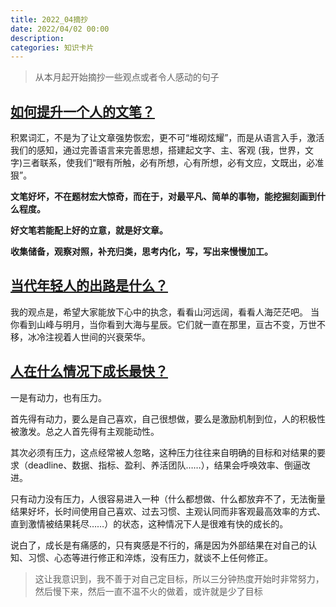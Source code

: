 ```yaml
---
title: 2022_04摘抄
date: 2022/04/02 00:00
description:
categories: 知识卡片
---
```

> 从本月起开始摘抄一些观点或者令人感动的句子

## [如何提升一个人的文笔？](https://www.zhihu.com/question/19591218)

积累词汇，不是为了让文章强势恢宏，更不可“堆砌炫耀”，而是从语言入手，激活我们的感知，通过完善语言来完善思想，搭建起文字、主、客观 (我，世界，文字)三者联系，使我们“眼有所触，必有所想，心有所想，必有文应，文既出，必准狠”。

**文笔好坏，不在题材宏大惊奇，而在于，对最平凡、简单的事物，能挖掘刻画到什么程度。**

**好文笔若能配上好的立意，就是好文章。**

**收集储备，观察对照，补充归类，思考内化，写，写出来慢慢加工。**

## [当代年轻人的出路是什么？](https://www.zhihu.com/question/487124731/answer/2384919451)
我的观点是，希望大家能放下心中的执念，看看山河远阔，看看人海茫茫吧。
当你看到山峰与明月，当你看到大海与星辰。它们就一直在那里，亘古不变，万世不移，冰冷注视着人世间的兴衰荣华。

## [人在什么情况下成长最快？](https://www.zhihu.com/question/490344475)

一是有动力，也有压力。

首先得有动力，要么是自己喜欢，自己很想做，要么是激励机制到位，人的积极性被激发。总之人首先得有主观能动性。

其次必须有压力，这点经常被人忽略，这种压力往往来自明确的目标和对结果的要求（deadline、数据、指标、盈利、养活团队……），结果会呼唤效率、倒逼改进。

只有动力没有压力，人很容易进入一种（什么都想做、什么都放弃不了，无法衡量结果好坏，长时间使用自己喜欢、过去习惯、主观认同而非客观最高效率的方式、直到激情被结果耗尽……）的状态，这种情况下人是很难有快的成长的。

说白了，成长是有痛感的，只有爽感是不行的，痛是因为外部结果在对自己的认知、习惯、心态等进行修正和淬炼，没有压力，就谈不上任何修正。

> 这让我意识到，我不善于对自己定目标，所以三分钟热度开始时非常努力，然后慢下来，然后一直不温不火的做着，或许就是少了目标